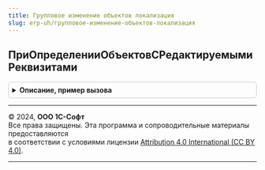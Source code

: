 ```yaml
---
title: Групповое изменение объектов локализация
slug: erp-uh/групповое-изменение-объектов-локализация
---
```



## ПриОпределенииОбъектовСРедактируемымиРеквизитами
<details style="margin: 1em 0; padding: 0.5em; border: 1px solid #ccc; border-radius: 6px;">

<summary style="font-weight: bold; cursor: pointer;">Описание, пример вызова</summary>

```bsl

// Определить объекты метаданных, в модулях менеджеров которых ограничивается возможность
// редактирования реквизитов при групповом изменении.
// см. ГрупповоеИзменениеОбъектовПереопределяемый.ПриОпределенииОбъектовСРедактируемымиРеквизитами
//
Процедура ПриОпределенииОбъектовСРедактируемымиРеквизитами(Объекты) Экспорт
```

Пример вызова
```bsl
ГрупповоеИзменениеОбъектовЛокализация.ПриОпределенииОбъектовСРедактируемымиРеквизитами(Объекты) 
```
</details>

---

© 2024, **ООО 1С-Софт**  
Все права защищены. Эта программа и сопроводительные материалы предоставляются  
в соответствии с условиями лицензии [Attribution 4.0 International (CC BY 4.0)](https://creativecommons.org/licenses/by/4.0/legalcode).

---
